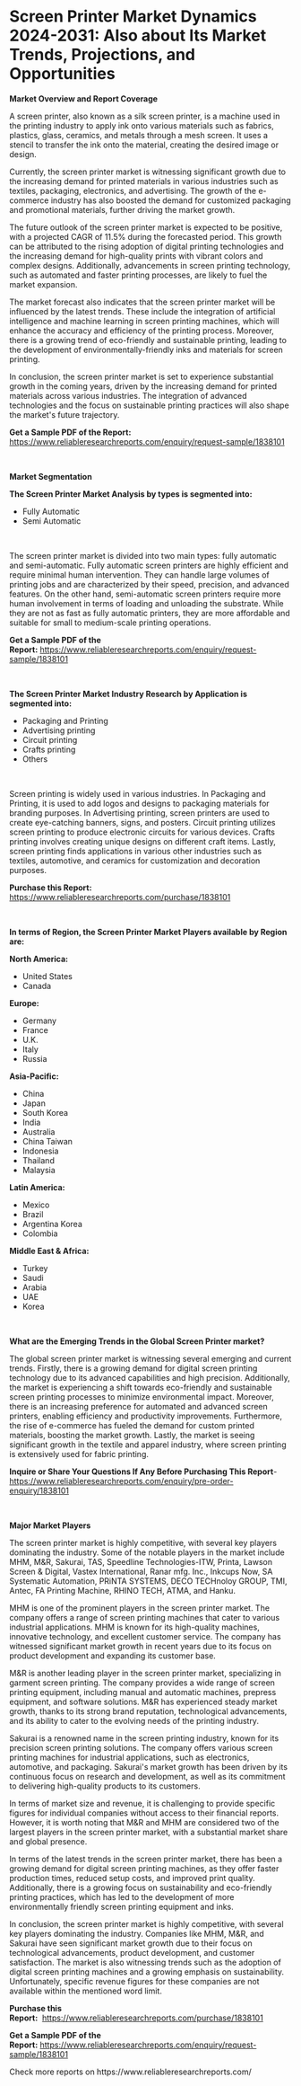<p><h1>Screen Printer Market Dynamics 2024-2031: Also about Its Market Trends, Projections, and Opportunities</h1></p><p><strong>Market Overview and Report Coverage</strong></p>
<p><p>A screen printer, also known as a silk screen printer, is a machine used in the printing industry to apply ink onto various materials such as fabrics, plastics, glass, ceramics, and metals through a mesh screen. It uses a stencil to transfer the ink onto the material, creating the desired image or design.</p><p>Currently, the screen printer market is witnessing significant growth due to the increasing demand for printed materials in various industries such as textiles, packaging, electronics, and advertising. The growth of the e-commerce industry has also boosted the demand for customized packaging and promotional materials, further driving the market growth.</p><p>The future outlook of the screen printer market is expected to be positive, with a projected CAGR of 11.5% during the forecasted period. This growth can be attributed to the rising adoption of digital printing technologies and the increasing demand for high-quality prints with vibrant colors and complex designs. Additionally, advancements in screen printing technology, such as automated and faster printing processes, are likely to fuel the market expansion.</p><p>The market forecast also indicates that the screen printer market will be influenced by the latest trends. These include the integration of artificial intelligence and machine learning in screen printing machines, which will enhance the accuracy and efficiency of the printing process. Moreover, there is a growing trend of eco-friendly and sustainable printing, leading to the development of environmentally-friendly inks and materials for screen printing.</p><p>In conclusion, the screen printer market is set to experience substantial growth in the coming years, driven by the increasing demand for printed materials across various industries. The integration of advanced technologies and the focus on sustainable printing practices will also shape the market's future trajectory.</p></p>
<p><strong>Get a Sample PDF of the Report:</strong> <a href="https://www.reliableresearchreports.com/enquiry/request-sample/1838101">https://www.reliableresearchreports.com/enquiry/request-sample/1838101</a></p>
<p>&nbsp;</p>
<p><strong>Market Segmentation</strong></p>
<p><strong>The Screen Printer Market Analysis by types is segmented into:</strong></p>
<p><ul><li>Fully Automatic</li><li>Semi Automatic</li></ul></p>
<p>&nbsp;</p>
<p><p>The screen printer market is divided into two main types: fully automatic and semi-automatic. Fully automatic screen printers are highly efficient and require minimal human intervention. They can handle large volumes of printing jobs and are characterized by their speed, precision, and advanced features. On the other hand, semi-automatic screen printers require more human involvement in terms of loading and unloading the substrate. While they are not as fast as fully automatic printers, they are more affordable and suitable for small to medium-scale printing operations.</p></p>
<p><strong>Get a Sample PDF of the Report:</strong>&nbsp;<a href="https://www.reliableresearchreports.com/enquiry/request-sample/1838101">https://www.reliableresearchreports.com/enquiry/request-sample/1838101</a></p>
<p>&nbsp;</p>
<p><strong>The Screen Printer Market Industry Research by Application is segmented into:</strong></p>
<p><ul><li>Packaging and Printing</li><li>Advertising printing</li><li>Circuit printing</li><li>Crafts printing</li><li>Others</li></ul></p>
<p>&nbsp;</p>
<p><p>Screen printing is widely used in various industries. In Packaging and Printing, it is used to add logos and designs to packaging materials for branding purposes. In Advertising printing, screen printers are used to create eye-catching banners, signs, and posters. Circuit printing utilizes screen printing to produce electronic circuits for various devices. Crafts printing involves creating unique designs on different craft items. Lastly, screen printing finds applications in various other industries such as textiles, automotive, and ceramics for customization and decoration purposes.</p></p>
<p><strong>Purchase this Report:</strong>&nbsp; <a href="https://www.reliableresearchreports.com/purchase/1838101">https://www.reliableresearchreports.com/purchase/1838101</a></p>
<p>&nbsp;</p>
<p><strong>In terms of Region, the Screen Printer Market Players available by Region are:</strong></p>
<p>
    <p> <strong> North America: </strong>
        <ul>
            <li>United States</li>
            <li>Canada</li>
        </ul>
        </p> 
    <p> <strong> Europe: </strong>
        <ul>
            <li>Germany</li>
            <li>France</li>
            <li>U.K.</li>
            <li>Italy</li>
            <li>Russia</li>
        </ul>
        </p> 
    <p> <strong> Asia-Pacific: </strong>
        <ul>
            <li>China</li>
            <li>Japan</li>
            <li>South Korea</li>
            <li>India</li>
            <li>Australia</li>
            <li>China Taiwan</li>
            <li>Indonesia</li>
            <li>Thailand</li>
            <li>Malaysia</li>
        </ul>
        </p> 
    <p> <strong> Latin America: </strong>
        <ul>
            <li>Mexico</li>
            <li>Brazil</li>
            <li>Argentina Korea</li>
            <li>Colombia</li>
        </ul>
        </p> 
    <p> <strong> Middle East & Africa: </strong>
        <ul>
            <li>Turkey</li>
            <li>Saudi</li>
            <li>Arabia</li>
            <li>UAE</li>
            <li>Korea</li>
        </ul>
    </p>
    </p>
<p>&nbsp;</p>
<p><strong>What are the Emerging Trends in the Global Screen Printer market?</strong></p>
<p><p>The global screen printer market is witnessing several emerging and current trends. Firstly, there is a growing demand for digital screen printing technology due to its advanced capabilities and high precision. Additionally, the market is experiencing a shift towards eco-friendly and sustainable screen printing processes to minimize environmental impact. Moreover, there is an increasing preference for automated and advanced screen printers, enabling efficiency and productivity improvements. Furthermore, the rise of e-commerce has fueled the demand for custom printed materials, boosting the market growth. Lastly, the market is seeing significant growth in the textile and apparel industry, where screen printing is extensively used for fabric printing.</p></p>
<p><strong>Inquire or Share Your Questions If Any Before Purchasing This Report</strong>- <a href="https://www.reliableresearchreports.com/enquiry/pre-order-enquiry/1838101">https://www.reliableresearchreports.com/enquiry/pre-order-enquiry/1838101</a></p>
<p>&nbsp;</p>
<p><strong>Major Market Players</strong></p>
<p><p>The screen printer market is highly competitive, with several key players dominating the industry. Some of the notable players in the market include MHM, M&R, Sakurai, TAS, Speedline Technologies-ITW, Printa, Lawson Screen & Digital, Vastex International, Ranar mfg. Inc., Inkcups Now, SA Systematic Automation, PRiNTA SYSTEMS, DECO TECHnoloy GROUP, TMI, Antec, FA Printing Machine, RHINO TECH, ATMA, and Hanku.</p><p>MHM is one of the prominent players in the screen printer market. The company offers a range of screen printing machines that cater to various industrial applications. MHM is known for its high-quality machines, innovative technology, and excellent customer service. The company has witnessed significant market growth in recent years due to its focus on product development and expanding its customer base. </p><p>M&R is another leading player in the screen printer market, specializing in garment screen printing. The company provides a wide range of screen printing equipment, including manual and automatic machines, prepress equipment, and software solutions. M&R has experienced steady market growth, thanks to its strong brand reputation, technological advancements, and its ability to cater to the evolving needs of the printing industry.</p><p>Sakurai is a renowned name in the screen printing industry, known for its precision screen printing solutions. The company offers various screen printing machines for industrial applications, such as electronics, automotive, and packaging. Sakurai's market growth has been driven by its continuous focus on research and development, as well as its commitment to delivering high-quality products to its customers.</p><p>In terms of market size and revenue, it is challenging to provide specific figures for individual companies without access to their financial reports. However, it is worth noting that M&R and MHM are considered two of the largest players in the screen printer market, with a substantial market share and global presence.</p><p>In terms of the latest trends in the screen printer market, there has been a growing demand for digital screen printing machines, as they offer faster production times, reduced setup costs, and improved print quality. Additionally, there is a growing focus on sustainability and eco-friendly printing practices, which has led to the development of more environmentally friendly screen printing equipment and inks.</p><p>In conclusion, the screen printer market is highly competitive, with several key players dominating the industry. Companies like MHM, M&R, and Sakurai have seen significant market growth due to their focus on technological advancements, product development, and customer satisfaction. The market is also witnessing trends such as the adoption of digital screen printing machines and a growing emphasis on sustainability. Unfortunately, specific revenue figures for these companies are not available within the mentioned word limit.</p></p>
<p><strong>Purchase this Report:</strong>&nbsp;&nbsp;<a href="https://www.reliableresearchreports.com/purchase/1838101">https://www.reliableresearchreports.com/purchase/1838101</a></p>
<p></p>
<p><strong>Get a Sample PDF of the Report:</strong>&nbsp;<a href="https://www.reliableresearchreports.com/enquiry/request-sample/1838101">https://www.reliableresearchreports.com/enquiry/request-sample/1838101</a></p>
<p>Check more reports on https://www.reliableresearchreports.com/</p>